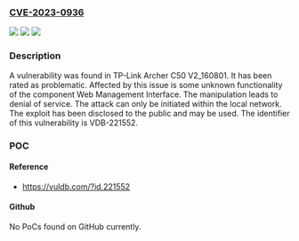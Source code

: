 ### [CVE-2023-0936](https://cve.mitre.org/cgi-bin/cvename.cgi?name=CVE-2023-0936)
![](https://img.shields.io/static/v1?label=Product&message=Archer%20C50&color=blue)
![](https://img.shields.io/static/v1?label=Version&message=%3D%20V2_160801%20&color=brighgreen)
![](https://img.shields.io/static/v1?label=Vulnerability&message=CWE-404%20Denial%20of%20Service&color=brighgreen)

### Description

A vulnerability was found in TP-Link Archer C50 V2_160801. It has been rated as problematic. Affected by this issue is some unknown functionality of the component Web Management Interface. The manipulation leads to denial of service. The attack can only be initiated within the local network. The exploit has been disclosed to the public and may be used. The identifier of this vulnerability is VDB-221552.

### POC

#### Reference
- https://vuldb.com/?id.221552

#### Github
No PoCs found on GitHub currently.

